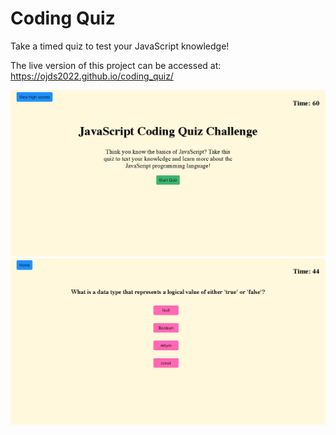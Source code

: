 # Coding Quiz
Take a timed quiz to test your JavaScript knowledge! 

The live version of this project can be accessed at: https://ojds2022.github.io/coding_quiz/

![Application Screenshot](./assets/images/coding_quiz_home.jpg "Application Screenshot")
![Application Screenshot](./assets/images/coding_quiz.jpg "Application Screenshot")